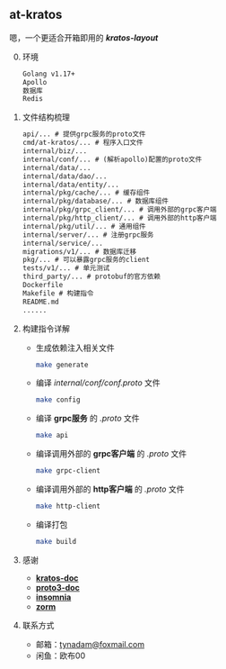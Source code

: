## at-kratos
嗯，一个更适合开箱即用的 ***kratos-layout***

0. 环境
   
   ```txt
   Golang v1.17+
   Apollo
   数据库
   Redis
   ```

1. 文件结构梳理

    ```txt
    api/... # 提供grpc服务的proto文件
    cmd/at-kratos/... # 程序入口文件
    internal/biz/...
    internal/conf/... # (解析apollo)配置的proto文件
    internal/data/...
    internal/data/dao/...
    internal/data/entity/...
    internal/pkg/cache/... # 缓存组件
    internal/pkg/database/... # 数据库组件
    internal/pkg/grpc_client/... # 调用外部的grpc客户端
    internal/pkg/http_client/... # 调用外部的http客户端
    internal/pkg/util/... # 通用组件
    internal/server/... # 注册grpc服务
    internal/service/...
    migrations/v1/... # 数据库迁移
    pkg/... # 可以暴露grpc服务的client
    tests/v1/... # 单元测试
    third_party/... # protobuf的官方依赖
    Dockerfile
    Makefile # 构建指令
    README.md
    ......
    ```

2. 构建指令详解
   - 生成依赖注入相关文件

     ```bash
     make generate
     ```
   - 编译 *internal/conf/conf.proto* 文件
     
     ```bash
     make config
     ```
   - 编译 **grpc服务** 的 *.proto* 文件
     
     ```bash
     make api
     ```
   - 编译调用外部的 **grpc客户端** 的 *.proto* 文件
     
     ```bash
     make grpc-client
     ```
   - 编译调用外部的 **http客户端** 的 *.proto* 文件
     
     ```bash
     make http-client
     ```
   - 编译打包
     
     ```bash
     make build
     ```

3. 感谢
   - [**kratos-doc**](https://go-kratos.dev/docs/)
   - [**proto3-doc**](https://developers.google.cn/protocol-buffers/docs/proto3)
   - [**insomnia**](https://github.com/Kong/insomnia/releases)
   - [**zorm**](https://gitee.com/chunanyong/zorm)

4. 联系方式
   - 邮箱：tynadam@foxmail.com
   - 闲鱼：欧布00